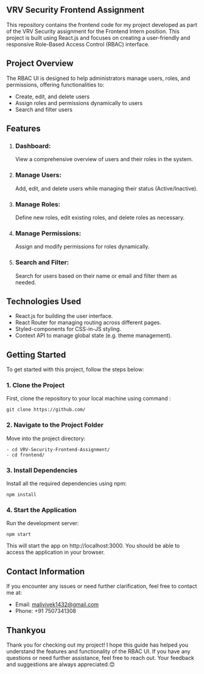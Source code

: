 ## VRV Security Frontend Assignment

This repository contains the frontend code for my project developed as part of the VRV Security assignment for the Frontend Intern position. This project is built using React.js and focuses on creating a user-friendly and responsive Role-Based Access Control (RBAC) interface.

## Project Overview

The RBAC UI is designed to help administrators manage users, roles, and permissions, offering functionalities to:

- Create, edit, and delete users
- Assign roles and permissions dynamically to users
- Search and filter users 

## Features

1. ### Dashboard:
   View a comprehensive overview of users and their roles in the system.
2. ### Manage Users:
   Add, edit, and delete users while managing their status (Active/Inactive).
3. ### Manage Roles:
   Define new roles, edit existing roles, and delete roles as necessary.
4. ### Manage Permissions:
   Assign and modify permissions for roles dynamically.
5. ### Search and Filter:
   Search for users based on their name or email and filter them as needed.

## Technologies Used

- React.js for building the user interface.
- React Router for managing routing across different pages.
- Styled-components for CSS-in-JS styling.
- Context API to manage global state (e.g. theme management).

## Getting Started

To get started with this project, follow the steps below:

### 1. Clone the Project 
   First, clone the repository to your local machine using command :
     
    git clone https://github.com/
        


### 2. Navigate to the Project Folder
   Move into the project directory:

    - cd VRV-Security-Frontend-Assignment/ 
    - cd frontend/


### 3. Install Dependencies
   Install all the required dependencies using npm:

    npm install
  
### 4. Start the Application
   Run the development server:

    npm start


This will start the app on http://localhost:3000. You should be able to access the application in your browser.

## Contact Information

If you encounter any issues or need further clarification, feel free to contact me at:

- Email: malivivek1432@gmail.com
- Phone: +91 7507341308



## Thankyou 

Thank you for checking out my project! I hope this guide has helped you understand the features and functionality of the RBAC UI. If you have any questions or need further assistance, feel free to reach out.
Your feedback and suggestions are always appreciated.😊
